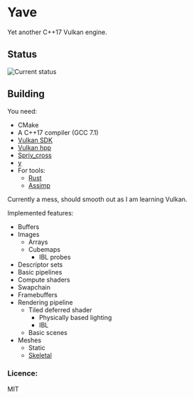 # Yave
Yet another C++17 Vulkan engine.

## Status

![Current status](https://i.imgur.com/fLydq3W.png)

## Building
You need:
 * CMake
 * A C++17 compiler (GCC 7.1)
 * [Vulkan SDK](https://lunarg.com/vulkan-sdk/)
 * [Vulkan hpp](https://github.com/KhronosGroup/Vulkan-Hpp)
 * [Spriv_cross](https://github.com/KhronosGroup/SPIRV-Cross)
 * [y](https://github.com/gan74/y)
 * For tools:
   * [Rust](https://www.rust-lang.org/en-US/)
   * [Assimp](http://assimp.sourceforge.net/)

Currently a mess, should smooth out as I am learning Vulkan.

Implemented features:
 * Buffers
 * Images
   * Arrays
   * Cubemaps
     * IBL probes
 * Descriptor sets
 * Basic pipelines
 * Compute shaders
 * Swapchain
 * Framebuffers
 * Rendering pipeline
   * Tiled deferred shader
     * Physically based lighting
     * IBL
   * Basic scenes
 * Meshes
   * Static
   * [Skeletal](http://i.imgur.com/tYM66lR.png)


### Licence:
MIT
